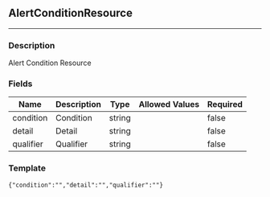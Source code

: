 ## AlertConditionResource
---
### Description
Alert Condition Resource
### Fields
| Name | Description | Type | Allowed Values | Required |
| ---- | ----------- | ---- | -------------- | -------- |
| condition | Condition | string |  | false |
| detail | Detail | string |  | false |
| qualifier | Qualifier | string |  | false |
### Template
```
{"condition":"","detail":"","qualifier":""}
```
